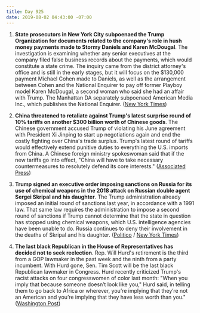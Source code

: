 ```yaml
---
title: Day 925
date: 2019-08-02 04:43:00 -07:00
---
```


1. **State prosecutors in New York City subpoenaed the Trump Organization for documents related to the company's role in hush money payments made to Stormy Daniels and Karen McDougal**. The investigation is examining whether any senior executives at the company filed false business records about the payments, which would constitute a state crime. The inquiry came from the district attorney's office and is still in the early stages, but it will focus on the $130,000 payment Michael Cohen made to Daniels, as well as the arrangement between Cohen and the National Enquirer to pay off former Playboy model Karen McDougal, a second woman who said she had an affair with Trump. The Manhattan DA separately subpoenaed American Media Inc., which publishes the National Enquirer. ([New York Times](https://www.nytimes.com/2019/08/01/nyregion/trump-cohen-stormy-daniels-vance.html))

2. **China threatened to retaliate against Trump's latest surprise round of 10% tariffs on another $300 billion worth of Chinese goods**. The Chinese government accused Trump of violating his June agreement with President Xi Jinping to start up negotiations again and end the costly fighting over China's trade surplus. Trump's latest round of tariffs would effectively extend punitive duties to everything the U.S. imports from China. A Chinese foreign ministry spokeswoman said that if the new tariffs go into effect, "China will have to take necessary countermeasures to resolutely defend its core interests." ([Associated Press](https://apnews.com/bb149842a3d04f29a784824edd15db72))

3. **Trump signed an executive order imposing sanctions on Russia for its use of chemical weapons in the 2018 attack on Russian double agent Sergei Skripal and his daughter**. The Trump administration already imposed an initial round of sanctions last year, in accordance with a 1991 law. That same law requires the administration to impose a second round of sanctions if Trump cannot determine that the state in question has stopped using chemical weapons, which U.S. intelligence agencies have been unable to do. Russia continues to deny their involvement in the deaths of Skripal and his daughter. ([Politico](https://www.politico.com/story/2019/08/01/trump-sanction-russia-chemical-weapons-1444845) / [New York Times](https://www.nytimes.com/2019/08/01/us/politics/trump-russia-skripals.html))

4. **The last black Republican in the House of Representatives has decided not to seek reelection**. Rep. Will Hurd's retirement is the third from a GOP lawmaker in the past week and the ninth from a party incumbent. With Hurd gone, Sen. Tim Scott will be the last black Republican lawmaker in Congress. Hurd recently criticized Trump's racist attacks on four congresswomen of color last month: "When you imply that because someone doesn’t look like you," Hurd said, in telling them to go back to Africa or wherever, you’re implying that they’re not an American and you’re implying that they have less worth than you." ([Washington Post](https://www.washingtonpost.com/powerpost/texas-rep-hurd-lone-black-republican-in-house-wont-seek-reelection/2019/08/01/0927745c-b487-11e9-8949-5f36ff92706e_story.html?utm_term=.c1bc31d946fd))